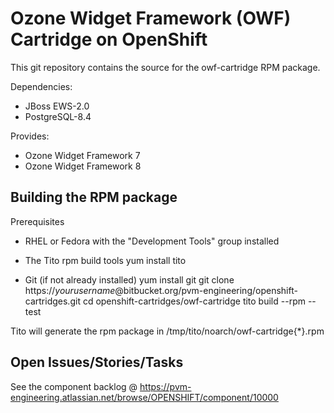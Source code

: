 
Ozone Widget Framework (OWF) Cartridge on OpenShift
===================

This git repository contains the source for the owf-cartridge RPM package.

Dependencies:
 - JBoss EWS-2.0
 - PostgreSQL-8.4

Provides:
 - Ozone Widget Framework 7
 - Ozone Widget Framework 8

Building the RPM package
------------------------
Prerequisites

* RHEL or Fedora with the "Development Tools" group installed

* The Tito rpm build tools
        yum install tito

* Git (if not already installed)
        yum install git
        git clone https://*yourusername*@bitbucket.org/pvm-engineering/openshift-cartridges.git
        cd  openshift-cartridges/owf-cartridge
        tito build --rpm --test

Tito will generate the rpm package in /tmp/tito/noarch/owf-cartridge{*}.rpm

Open Issues/Stories/Tasks
----------
See the component backlog @ https://pvm-engineering.atlassian.net/browse/OPENSHIFT/component/10000
